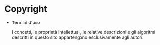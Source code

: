 # Copyright
* Termini d'uso

  I concetti, le proprietà intellettuali, le relative descrizioni e gli algoritmi descritti in questo sito appartengono esclusivamente agli autori.
